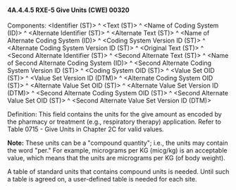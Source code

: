 #### 4A.4.4.5 RXE-5 Give Units (CWE) 00320

Components: &lt;Identifier (ST)> ^ &lt;Text (ST)> ^ &lt;Name of Coding System (ID)> ^ &lt;Alternate Identifier (ST)> ^ &lt;Alternate Text (ST)> ^ &lt;Name of Alternate Coding System (ID)> ^ &lt;Coding System Version ID (ST)> ^ &lt;Alternate Coding System Version ID (ST)> ^ &lt;Original Text (ST)> ^ &lt;Second Alternate Identifier (ST)> ^ &lt;Second Alternate Text (ST)> ^ &lt;Name of Second Alternate Coding System (ID)> ^ &lt;Second Alternate Coding System Version ID (ST)> ^ &lt;Coding System OID (ST)> ^ &lt;Value Set OID (ST)> ^ &lt;Value Set Version ID (DTM)> ^ &lt;Alternate Coding System OID (ST)> ^ &lt;Alternate Value Set OID (ST)> ^ &lt;Alternate Value Set Version ID (DTM)> ^ &lt;Second Alternate Coding System OID (ST)> ^ &lt;Second Alternate Value Set OID (ST)> ^ &lt;Second Alternate Value Set Version ID (DTM)>

Definition: This field contains the units for the give amount as encoded by the pharmacy or treatment (e.g., respiratory therapy) application. Refer to Table 0715 - Give Units in Chapter 2C for valid values.

**Note:** These units can be a "compound quantity"; i.e., the units may contain the word "per." For example, micrograms per KG (micg/kg) is an acceptable value, which means that the units are micrograms per KG (of body weight).

A table of standard units that contains compound units is needed. Until such a table is agreed on, a user-defined table is needed for each site.
